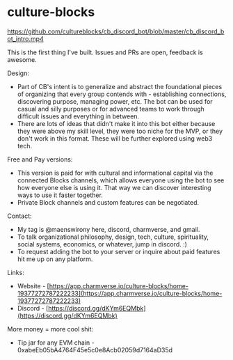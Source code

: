 # culture-blocks

https://github.com/cultureblocks/cb_discord_bot/blob/master/cb_discord_bot_intro.mp4


This is the first thing I've built. Issues and PRs are open, feedback is awesome.

Design:

- Part of CB's intent is to generalize and abstract the foundational pieces of organizing that every group contends with - establishing connections, discovering purpose, managing power, etc. The bot can be used for casual and silly purposes or for advanced teams to work through difficult issues and everything in between.
- There are lots of ideas that didn't make it into this bot either because they were above my skill level, they were too niche for the MVP, or they don't work in this format. These will be further explored using web3 tech.

Free and Pay versions:

- This version is paid for with cultural and informational capital via the connected Blocks channels, which allows everyone using the bot to see how everyone else is using it. That way we can discover interesting ways to use it faster together.
- Private Block channels and custom features can be negotiated.

Contact:

- My tag is @maenswirony here, discord, charmverse, and gmail.
- To talk organizational philosophy, design, tech, culture, spirituality, social systems, economics, or whatever, jump in discord. :)
- To request adding the bot to your server or inquire about paid features hit me up on any platform.

Links:

- Website - [https://app.charmverse.io/culture-blocks/home-19377272787222233](https://app.charmverse.io/culture-blocks/home-19377272787222233)
- Discord - [https://discord.gg/dKYm6EQMbk](https://discord.gg/dKYm6EQMbk)

More money = more cool shit:

- Tip jar for any EVM chain - 0xabeEb05bA4764F45e5c0e8Acb02059d7164aD35d
